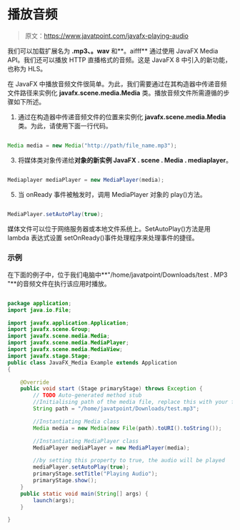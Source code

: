 # 播放音频

> 原文：<https://www.javatpoint.com/javafx-playing-audio>

我们可以加载扩展名为 **.mp3、。wav** 和**。aifff** 通过使用 JavaFX Media API。我们还可以播放 HTTP 直播格式的音频。这是 JavaFX 8 中引入的新功能，也称为 HLS。

在 JavaFX 中播放音频文件很简单。为此，我们需要通过在其构造器中传递音频文件路径来实例化 **javafx.scene.media.Media** 类。播放音频文件所需遵循的步骤如下所述。

1.  通过在构造器中传递音频文件的位置来实例化 **javafx.scene.media.Media** 类。为此，请使用下面一行代码。

```java

Media media = new Media("http://path/file_name.mp3");

```

3.  将媒体类对象传递给**对象的新实例 JavaFX . scene . Media . mediaplayer**。

```java

Mediaplayer mediaPlayer = new MediaPlayer(media);

```

5.  当 onReady 事件被触发时，调用 MediaPlayer 对象的 play()方法。

```java

MediaPlayer.setAutoPlay(true);

```

媒体文件可以位于网络服务器或本地文件系统上。SetAutoPlay()方法是用 lambda 表达式设置 setOnReady()事件处理程序来处理事件的捷径。

### 示例

在下面的例子中，位于我们电脑中**"/home/javatpoint/Downloads/test . MP3 "**的音频文件在执行该应用时播放。

```java

package application;
import java.io.File;

import javafx.application.Application;
import javafx.scene.Group;
import javafx.scene.media.Media;
import javafx.scene.media.MediaPlayer;
import javafx.scene.media.MediaView;
import javafx.stage.Stage;
public class JavaFX_Media Example extends Application
{

	@Override
	public void start (Stage primaryStage) throws Exception {
		// TODO Auto-generated method stub
		//Initialising path of the media file, replace this with your file path 
		String path = "/home/javatpoint/Downloads/test.mp3";

		//Instantiating Media class
		Media media = new Media(new File(path).toURI().toString());

		//Instantiating MediaPlayer class 
		MediaPlayer mediaPlayer = new MediaPlayer(media);

		//by setting this property to true, the audio will be played 
		mediaPlayer.setAutoPlay(true);
		primaryStage.setTitle("Playing Audio");
		primaryStage.show();
	}
	public static void main(String[] args) {
		launch(args);
	}

}

```